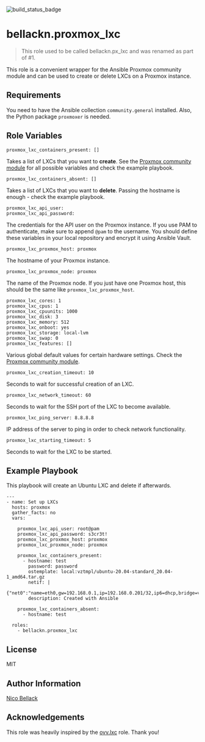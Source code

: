 ![build_status_badge](https://github.com/bellackn/ansible-role-proxmox-lxc/actions/workflows/ci.yml/badge.svg)

bellackn.proxmox_lxc
===============

> This role used to be called bellackn.px_lxc and was renamed as part of #1.

This role is a convenient wrapper for the Ansible Proxmox community module and can be used to create or delete LXCs on a
Proxmox instance.

Requirements
------------

You need to have the Ansible collection `community.general` installed. Also, the Python package `proxmoxer` is needed.

Role Variables
--------------

    proxmox_lxc_containers_present: []

Takes a list of LXCs that you want to **create**. See the [Proxmox community module][1] for all possible 
variables and check the example playbook.

    proxmox_lxc_containers_absent: []

Takes a list of LXCs that you want to **delete**. Passing the hostname is enough - check the example playbook.

    proxmox_lxc_api_user:
    proxmox_lxc_api_password:

The credentials for the API user on the Proxmox instance. If you use PAM to authenticate, make sure to append `@pam` to
the username. You should define these variables in your local repository and encrypt it using Ansible Vault.

    proxmox_lxc_proxmox_host: proxmox

The hostname of your Proxmox instance.

    proxmox_lxc_proxmox_node: proxmox

The name of the Proxmox node. If you just have one Proxmox host, this should be the same like `proxmox_lxc_proxmox_host`.

    proxmox_lxc_cores: 1
    proxmox_lxc_cpus: 1
    proxmox_lxc_cpuunits: 1000
    proxmox_lxc_disk: 3
    proxmox_lxc_memory: 512
    proxmox_lxc_onboot: yes
    proxmox_lxc_storage: local-lvm
    proxmox_lxc_swap: 0
    proxmox_lxc_features: []

Various global default values for certain hardware settings. Check the [Proxmox community module][1].

    proxmox_lxc_creation_timeout: 10

Seconds to wait for successful creation of an LXC.

    proxmox_lxc_network_timeout: 60

Seconds to wait for the SSH port of the LXC to become available.

    proxmox_lxc_ping_server: 8.8.8.8

IP address of the server to ping in order to check network functionality.

    proxmox_lxc_starting_timeout: 5

Seconds to wait for the LXC to be started.

Example Playbook
----------------

This playbook will create an Ubuntu LXC and delete if afterwards.

    ---
    - name: Set up LXCs
      hosts: proxmox
      gather_facts: no
      vars:

        proxmox_lxc_api_user: root@pam
        proxmox_lxc_api_password: s3cr3t!
        proxmox_lxc_proxmox_host: proxmox
        proxmox_lxc_proxmox_node: proxmox

        proxmox_lxc_containers_present:
          - hostname: test
            password: password
            ostemplate: local:vztmpl/ubuntu-20.04-standard_20.04-1_amd64.tar.gz
            netif: |
              {"net0":"name=eth0,gw=192.168.0.1,ip=192.168.0.201/32,ip6=dhcp,bridge=vmbr0"}
            description: Created with Ansible
    
        proxmox_lxc_containers_absent:
          - hostname: test
    
      roles:
        - bellackn.proxmox_lxc

License
-------

MIT

Author Information
------------------

[Nico Bellack](mailto:bellack.n@gmail.com)

Acknowledgements
----------------

This role was heavily inspired by the [ovv.lxc](https://github.com/ovv/ansible-role-proxmox-lxc) role. Thank you!

[1]: https://docs.ansible.com/ansible/latest/collections/community/general/proxmox_module.html
